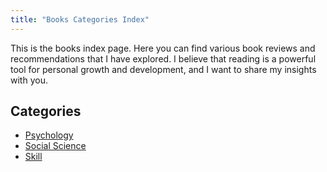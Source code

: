 ```yaml
---
title: "Books Categories Index" 
---
```


This is the books index page. Here you can find various book reviews and recommendations that I have explored. I believe that reading is a powerful tool for personal growth and development, and I want to share my insights with you.

## Categories

- [Psychology](./psyque/index)
- [Social Science](./social/index)
- [Skill](./skill/index)
